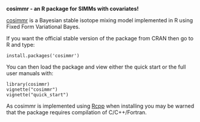 **cosimmr - an R package for SIMMs with covariates!**

[cosimmr](https://github.com/emmagovan/cosimmr) is a Bayesian stable isotope mixing model
implemented in R using Fixed Form Variational Bayes. 


If you want the official stable version of the package from CRAN then go to R and type:

```
install.packages('cosimmr')
```

You can then load the package and view either the quick start or the full user manuals with:

```
library(cosimmr)
vignette("cosimmr")
vignette("quick_start")
```

As cosimmr is implemented using [Rcpp](https://cran.r-project.org/web/packages/Rcpp/index.html) when installing you may be warned that the package requires compilation of C/C++/Fortran.